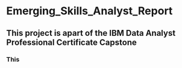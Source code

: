 # Emerging_Skills_Analyst_Report

## This project is apart of the IBM Data Analyst Professional Certificate Capstone
### This
